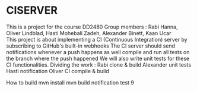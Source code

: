 # CISERVER
This is a project for the course DD2480
Group members : Rabi Hanna, Oliver Lindblad, Hasti Mohebali Zadeh, Alexander Binett, Kaan Ucar  
This project is about implementing a CI (Continuous Integration) server by subscribing to GitHub's built-in webhooks
The CI server should send notifications whenever a push happens as well compile and run all tests on the branch where the push happened
We will also write unit tests for these CI functionalities. 
Dividing the work :
Rabi clone & build
Alexander unit tests
Hasti notification
Oliver CI compile & build

How to build 
mvn install 
mvn build
notification test 9
